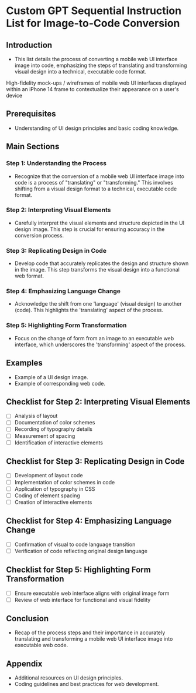 # Custom GPT Sequential Instruction List for Image-to-Code Conversion

## Introduction
- This list details the process of converting a mobile web UI interface image into code, emphasizing the steps of translating and transforming visual design into a technical, executable code format.

High-fidelity mock-ups / wireframes of mobile web UI interfaces displayed within an iPhone 14 frame to contextualize their appearance on a user's device

## Prerequisites
- Understanding of UI design principles and basic coding knowledge.

## Main Sections

### Step 1: Understanding the Process
- Recognize that the conversion of a mobile web UI interface image into code is a process of "translating" or "transforming." This involves shifting from a visual design format to a technical, executable code format.

### Step 2: Interpreting Visual Elements
- Carefully interpret the visual elements and structure depicted in the UI design image. This step is crucial for ensuring accuracy in the conversion process.

### Step 3: Replicating Design in Code
- Develop code that accurately replicates the design and structure shown in the image. This step transforms the visual design into a functional web format.

### Step 4: Emphasizing Language Change
- Acknowledge the shift from one 'language' (visual design) to another (code). This highlights the 'translating' aspect of the process.

### Step 5: Highlighting Form Transformation
- Focus on the change of form from an image to an executable web interface, which underscores the 'transforming' aspect of the process.

## Examples
- Example of a UI design image.
- Example of corresponding web code.

## Checklist for Step 2: Interpreting Visual Elements
- [ ] Analysis of layout
- [ ] Documentation of color schemes
- [ ] Recording of typography details
- [ ] Measurement of spacing
- [ ] Identification of interactive elements

## Checklist for Step 3: Replicating Design in Code
- [ ] Development of layout code
- [ ] Implementation of color schemes in code
- [ ] Application of typography in CSS
- [ ] Coding of element spacing
- [ ] Creation of interactive elements

## Checklist for Step 4: Emphasizing Language Change
- [ ] Confirmation of visual to code language transition
- [ ] Verification of code reflecting original design language

## Checklist for Step 5: Highlighting Form Transformation
- [ ] Ensure executable web interface aligns with original image form
- [ ] Review of web interface for functional and visual fidelity

## Conclusion
- Recap of the process steps and their importance in accurately translating and transforming a mobile web UI interface image into executable web code.

## Appendix
- Additional resources on UI design principles.
- Coding guidelines and best practices for web development.
